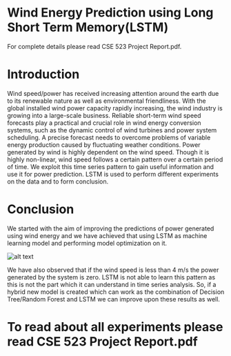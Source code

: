 # Wind Energy Prediction using Long Short Term Memory(LSTM)

For complete details please read CSE 523 Project Report.pdf.

# Introduction 

Wind speed/power has received increasing attention around the earth due to its renewable nature as well as environmental friendliness. With the global installed wind power capacity rapidly increasing, the wind industry is growing into a large-scale business. Reliable short-term wind speed forecasts play a practical and crucial role in wind energy conversion systems, such as the dynamic control of wind turbines and power system scheduling. A precise forecast needs to overcome problems of variable energy production caused by fluctuating weather conditions. Power generated by wind is highly dependent on the wind speed. Though it is highly non-linear, wind speed follows a certain pattern over a certain period of time. We exploit this time series pattern to gain useful information and use it for power prediction. LSTM is used to perform different experiments on the data and to form conclusion.

# Conclusion

We started with the aim of improving the predictions of power generated using wind energy and we have achieved that using LSTM as machine learning model and performing model optimization on it.

![alt text](https://github.com/ShashwatArghode/Wind-Energy-Prediction-using-LSTM/blob/master/Wind%20Prediction%20Result.JPG)

We have also observed that if the wind speed is less than 4 m/s the power generated by the system is zero. LSTM is not able to learn this pattern as this is not the part which it can understand in time series analysis. So, if a hybrid new model is created which can work as the combination of Decision Tree/Random Forest and LSTM we can improve upon these results as well.


# To read about all experiments please read CSE 523 Project Report.pdf

